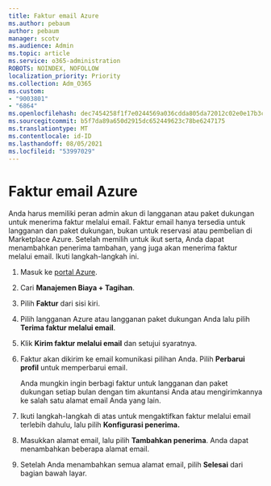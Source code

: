 ```yaml
---
title: Faktur email Azure
ms.author: pebaum
author: pebaum
manager: scotv
ms.audience: Admin
ms.topic: article
ms.service: o365-administration
ROBOTS: NOINDEX, NOFOLLOW
localization_priority: Priority
ms.collection: Adm_O365
ms.custom:
- "9003801"
- "6864"
ms.openlocfilehash: dec7454258f1f7e0244569a036cdda805da72012c02e0e17b3c1d192f0a2639e
ms.sourcegitcommit: b5f7da89a650d2915dc652449623c78be6247175
ms.translationtype: MT
ms.contentlocale: id-ID
ms.lasthandoff: 08/05/2021
ms.locfileid: "53997029"
---
```

# <a name="azure-email-invoicing"></a>Faktur email Azure

Anda harus memiliki peran admin akun di langganan atau paket dukungan untuk menerima faktur melalui email. Faktur email hanya tersedia untuk langganan dan paket dukungan, bukan untuk reservasi atau pembelian di Marketplace Azure. Setelah memilih untuk ikut serta, Anda dapat menambahkan penerima tambahan, yang juga akan menerima faktur melalui email. Ikuti langkah-langkah ini.

1. Masuk ke [portal Azure](https://portal.azure.com/).
2. Cari **Manajemen Biaya + Tagihan**.
3. Pilih **Faktur** dari sisi kiri.
4. Pilih langganan Azure atau langganan paket dukungan Anda lalu pilih **Terima faktur melalui email**.
5. Klik **Kirim faktur melalui email** dan setujui syaratnya.
6. Faktur akan dikirim ke email komunikasi pilihan Anda. Pilih **Perbarui profil** untuk memperbarui email.  

    Anda mungkin ingin berbagi faktur untuk langganan dan paket dukungan setiap bulan dengan tim akuntansi Anda atau mengirimkannya ke salah satu alamat email Anda yang lain.  

7. Ikuti langkah-langkah di atas untuk mengaktifkan faktur melalui email terlebih dahulu, lalu pilih **Konfigurasi penerima.**
8. Masukkan alamat email, lalu pilih **Tambahkan penerima**. Anda dapat menambahkan beberapa alamat email.
9. Setelah Anda menambahkan semua alamat email, pilih **Selesai** dari bagian bawah layar.
